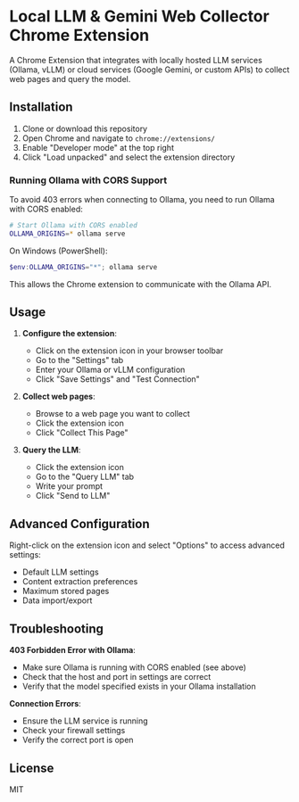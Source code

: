 # Local LLM & Gemini Web Collector Chrome Extension

A Chrome Extension that integrates with locally hosted LLM services (Ollama, vLLM) or cloud services (Google Gemini, or custom APIs) to collect web pages and query the model.

## Installation

1. Clone or download this repository
2. Open Chrome and navigate to `chrome://extensions/`
3. Enable "Developer mode" at the top right
4. Click "Load unpacked" and select the extension directory

### Running Ollama with CORS Support

To avoid 403 errors when connecting to Ollama, you need to run Ollama with CORS enabled:

```bash
# Start Ollama with CORS enabled
OLLAMA_ORIGINS=* ollama serve
```

On Windows (PowerShell):
```powershell
$env:OLLAMA_ORIGINS="*"; ollama serve
```

This allows the Chrome extension to communicate with the Ollama API.

## Usage

1. **Configure the extension**:
   - Click on the extension icon in your browser toolbar
   - Go to the "Settings" tab
   - Enter your Ollama or vLLM configuration
   - Click "Save Settings" and "Test Connection"

2. **Collect web pages**:
   - Browse to a web page you want to collect
   - Click the extension icon
   - Click "Collect This Page"

3. **Query the LLM**:
   - Click the extension icon
   - Go to the "Query LLM" tab
   - Write your prompt
   - Click "Send to LLM"

## Advanced Configuration

Right-click on the extension icon and select "Options" to access advanced settings:
- Default LLM settings
- Content extraction preferences
- Maximum stored pages
- Data import/export

## Troubleshooting

**403 Forbidden Error with Ollama**:
- Make sure Ollama is running with CORS enabled (see above)
- Check that the host and port in settings are correct
- Verify that the model specified exists in your Ollama installation

**Connection Errors**:
- Ensure the LLM service is running
- Check your firewall settings
- Verify the correct port is open

## License

MIT
